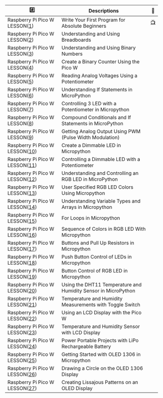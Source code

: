 
| :hash: |  Descriptions | :link: |
|-|-|-|
| Raspberry Pi Pico W LESSON([1](1)) | Write Your First Program for Absolute Beginners| [:tv:](https://youtu.be/SL4_oU9t8Ss)|
| Raspberry Pi Pico W LESSON([2](1)) | Understanding and Using Breadboards| |
| Raspberry Pi Pico W LESSON([3](1)) | Understanding and Using Binary Numbers| |
| Raspberry Pi Pico W LESSON([4](1)) | Create a Binary Counter Using the Pico W| |
| Raspberry Pi Pico W LESSON([5](5)) | Reading Analog Voltages Using a Potentiometer| |
| Raspberry Pi Pico W LESSON([6](1)) | Understanding If Statements in MicroPython| |
| Raspberry Pi Pico W LESSON([7](1)) | Controlling 3 LED with a Potentiometer in Micropython| |
| Raspberry Pi Pico W LESSON([8](1)) | Compound Conditionals and If Statements in MicroPython| |
| Raspberry Pi Pico W LESSON([9](1)) | Getting Analog Output Using PWM (Pulse Width Modulation)| |
| Raspberry Pi Pico W LESSON([10](1)) | Create a Dimmable LED in Micropython| |
| Raspberry Pi Pico W LESSON([11](1)) | Controlling a Dimmable LED with a Potentiometer| |
| Raspberry Pi Pico W LESSON([12](1)) | Understanding and Controlling an RGB LED in MicroPython| |
| Raspberry Pi Pico W LESSON([13](1)) | User Specified RGB LED Colors Using Micropython| |
| Raspberry Pi Pico W LESSON([14](1)) | Understanding Variable Types and Arrays in Micropython| |
| Raspberry Pi Pico W LESSON([15](1)) | For Loops in Micropython| |
| Raspberry Pi Pico W LESSON([16](1)) | Sequence of Colors in RGB LED With Micropython| |
| Raspberry Pi Pico W LESSON([17](1)) | Buttons and Pull Up Resistors in Micropython| |
| Raspberry Pi Pico W LESSON([18](1)) | Push Button Control of LEDs in Micropython| |
| Raspberry Pi Pico W LESSON([19](1)) | Button Control of RGB LED in Micropython| |
| Raspberry Pi Pico W LESSON([20](1)) | Using the DHT11 Temperature and Humidity Sensor in MicroPython| |
| Raspberry Pi Pico W LESSON([21](1)) | Temperature and Humidity Measurements with Toggle Switch| |
| Raspberry Pi Pico W LESSON([22](1)) | Using an LCD Display with the Pico W| |
| Raspberry Pi Pico W LESSON([23](1)) | Temperature and Humidity Sensor with LCD Display| |
| Raspberry Pi Pico W LESSON([24](1)) | Power Portable Projects with LiPo Rechargeable Battery| |
| Raspberry Pi Pico W LESSON([25](1)) | Getting Started with OLED 1306 in Micropython| |
| Raspberry Pi Pico W LESSON([26](1)) | Drawing a Circle on the OLED 1306 Display| |
| Raspberry Pi Pico W LESSON([27](1)) | Creating Lissajous Patterns on an OLED Display| |
